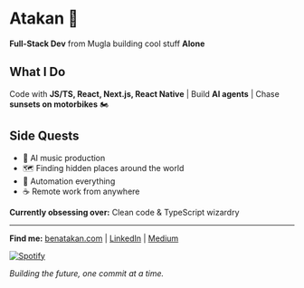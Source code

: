 # Atakan 👋

**Full-Stack Dev** from Mugla building cool stuff **Alone**

## What I Do
Code with **JS/TS, React, Next.js, React Native** | Build **AI agents** | Chase **sunsets on motorbikes** 🏍️

## Side Quests
- 🎵 AI music production
- 🗺️ Finding hidden places around the world
- 🤖 Automation everything
- ☕ Remote work from anywhere

**Currently obsessing over:** Clean code & TypeScript wizardry

---

**Find me:** [benatakan.com](https://benatakan.com) | [LinkedIn](https://www.linkedin.com/in/hiata/) | [Medium](https://medium.com/@atakansava/)

[![Spotify](https://novatorem-atakansavas.vercel.app/api/spotify)](https://open.spotify.com/user/11128743162)

*Building the future, one commit at a time.*
